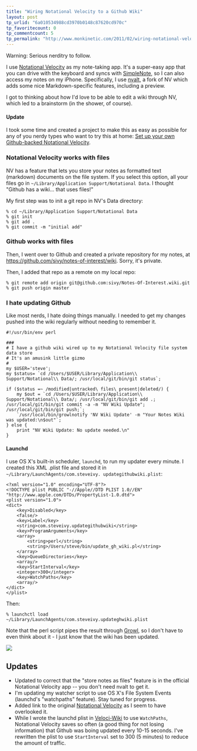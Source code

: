 ```yaml
---
title: "Wiring Notational Velocity to a Github Wiki"
layout: post
tp_urlid: "6a010534988cd3970b0148c87620cd970c"
tp_favoritecount: 0
tp_commentcount: 5
tp_permalink: "http://www.monkinetic.com/2011/02/wiring-notational-velocity-to-a-github-wiki.html"
---
```

Warning: Serious nerditry to follow.

I use [Notational Velocity](http://notational.net/) as my note-taking app. It's a super-easy app that you can drive with the keyboard and syncs with [SimpleNote](http://simple-note.appspot.com), so I can also access my notes on my iPhone. Specifically, I use [nvalt](http://brettterpstra.com/code/notational-velocity-alt/), a fork of NV which adds some nice Markdown-specific features, including a preview.

I got to thinking about how I'd love to be able to edit a wiki through NV, which led to a brainstorm (in the shower, of course).

#### Update

I took some time and created a project to make this as easy as possible for any of you nerdy types who want to try this at home: [Set up your own Github-backed Notational Velocity](http://www.monkinetic.com/2011/02/set-up-your-own-github-backed-notational-velocity.html).

### Notational Velocity works with files

NV has a feature that lets you store your notes as formatted text (markdown) documents on the file system. If you select this option, all your files go in `~/Library/Application Support/Notational Data`. I thought "Github has a wiki... that uses files!"

My first step was to init a git repo in NV's Data directory:

    % cd ~/Library/Application Support/Notational Data
    % git init
    % git add .
    % git commit -m "initial add"

### Github works with files

Then, I went over to Github and created a private repository for my notes, at <https://github.com/sivy/notes-of-interest/wiki>. Sorry, it's private.

Then, I added that repo as a remote on my local repo:

    % git remote add origin git@github.com:sivy/Notes-Of-Interest.wiki.git
    % git push origin master

### I hate updating Github

Like most nerds, I hate doing things manually. I needed to get my changes pushed into the wiki regularly without needing to remember it.

    #!/usr/bin/env perl

    ###
    # I have a github wiki wired up to my Notational Velocity file system data store
    # It's an amusink little gizmo
    #
    my $USER='steve';
    my $status= `cd /Users/$USER/Library/Application\\ Support/Notational\\ Data/; /usr/local/git/bin/git status`;
    
    if ($status =~ /modified|untracked\ files\ present|deleted/) {
        my $out = `cd /Users/$USER/Library/Application\\ Support/Notational\\ Data/; /usr/local/git/bin/git add .; /usr/local/git/bin/git commit -a -m "NV Wiki Update"; /usr/local/git/bin/git push;`;
        `/usr/local/bin/growlnotify 'NV Wiki Update' -m "Your Notes Wiki was updated:\n$out"`;
    } else {
        print "NV Wiki Update: No update needed.\n"
    }

#### Launchd

I use OS X's built-in scheduler, `launchd`, to run my updater every minute. I created this XML .plist file and stored it in `~/Library/LaunchAgents/com.steveivy. updategithubwiki.plist`:

    <?xml version="1.0" encoding="UTF-8"?>
    <!DOCTYPE plist PUBLIC "-//Apple//DTD PLIST 1.0//EN" "http://www.apple.com/DTDs/PropertyList-1.0.dtd">
    <plist version="1.0">
    <dict>
    	<key>Disabled</key>
    	<false/>
    	<key>Label</key>
    	<string>com.steveivy.updategithubwiki</string>
    	<key>ProgramArguments</key>
    	<array>
    		<string>perl</string>
    		<string>/Users/steve/bin/update_gh_wiki.pl</string>
    	</array>
    	<key>QueueDirectories</key>
    	<array/>
    	<key>StartInterval</key>
    	<integer>300</integer>
    	<key>WatchPaths</key>
    	<array/>
    </dict>
    </plist>

Then:

    % launchctl load ~/Library/LaunchAgents/com.steveivy.updateghwiki.plist

Note that the perl script pipes the result through [Growl](http://growl.info/), so I don't have to even think about it - I just know that the wiki has been updated.

<img src="https://img.skitch.com/20110208-811s6hy7y7rfrrrrr3qrhsjxnr.pnghttps://img.skitch.com/20110208-811s6hy7y7rfrrrrr3qrhsjxnr.png" />

## Updates

* Updated to correct that the "store notes as files" feature is in the official Notational Velocity app -- you don't need nvalt to get it.
* I'm updating my watcher script to use OS X's File System Events (launchd's "watchpaths" feature). Stay tuned for progress.
* Added link to the original [Notational Velocity](http://notational.net/) as I seem to have overlooked it.
* While I wrote the launchd plist in [Veloci-Wiki](http://www.monkinetic.com/2011/02/set-up-your-own-github-backed-notational-velocity.html) to use `WatchPaths`, Notational Velocity saves so often (a good thing for not losing information) that Github was boing updated every 10-15 seconds. I've rewritten the plist to use `StartInterval` set to 300 (5 minutes) to reduce the amount of traffic.

